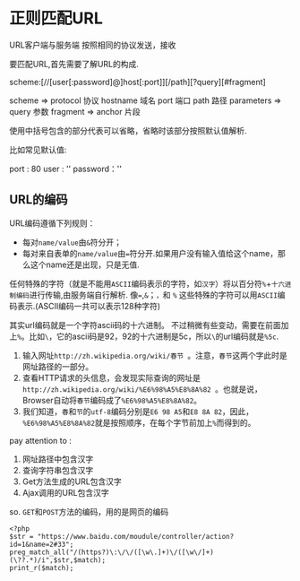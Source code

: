 # 正则匹配URL

URL客户端与服务端 按照相同的协议发送，接收

要匹配URL,首先需要了解URL的构成.

scheme:[//[user[:password]@]host[:port]][/path][?query][#fragment]

 scheme => protocol  协议
 hostname 域名
 port  端口
 path  路径
 parameters => query  参数
 fragment => anchor 片段
 
使用中括号包含的部分代表可以省略，省略时该部分按照默认值解析.

比如常见默认值:

 port : 80
 user : ''
 password：''

## URL的编码

URL编码遵循下列规则： 

 - 每对`name/value`由`&`符分开；
 - 每对来自表单的`name/value`由`=`符分开.如果用户没有输入值给这个name，那么这个name还是出现，只是无值.
 
任何特殊的字符（就是不能用`ASCII`编码表示的字符，如`汉字`）将以百分符`%`+`十六进制编码`进行传输,由服务端自行解析.
像`=`,`&`；`，`和 `%` 这些特殊的字符可以用`ASCII`编码表示.(ASCII编码一共可以表示128种字符)

其实url编码就是一个字符ascii码的十六进制。
不过稍微有些变动，需要在前面加上`%`。比如`\`，它的ascii码是92，92的十六进制是5c，所以`\`的url编码就是`%5c`.

 1. 输入网址`http://zh.wikipedia.org/wiki/春节 `。注意，`春节`这两个字此时是网址路径的一部分。
 1. 查看HTTP请求的头信息，会发现实际查询的网址是`http://zh.wikipedia.org/wiki/%E6%98%A5%E8%8A%82 `。也就是说，Browser自动将`春节`编码成了`%E6%98%A5%E8%8A%82`。
 1. 我们知道，`春`和`节`的`utf-8`编码分别是`E6 98 A5`和`E8 8A 82`，因此，`%E6%98%A5%E8%8A%82`就是按照顺序，在每个字节前加上`%`而得到的。

pay attention to :

 1. 网址路径中包含汉字
 1. 查询字符串包含汉字
 1. Get方法生成的URL包含汉字
 1. Ajax调用的URL包含汉字

so. `GET`和`POST`方法的编码，用的是网页的编码
    
    <?php
	$str = "https://www.baidu.com/moudule/controller/action?id=1&name=2#33";
	preg_match_all("/(https?)\:\/\/([\w\.]+)\/([\w\/]+)(\??.*)/i",$str,$match);
	print_r($match);
